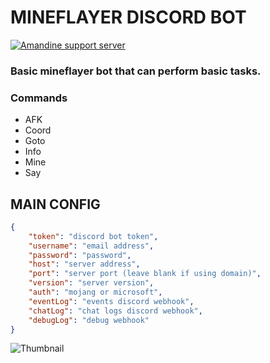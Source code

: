 # MINEFLAYER DISCORD BOT

<a href="https://discord.gg/numgPDvq5Q"><img src="https://discord.com/api/guilds/883397209306038272/widget.png" alt="Amandine support server"/></a>
### Basic mineflayer bot that can perform basic tasks.

### Commands
- AFK
- Coord
- Goto
- Info
- Mine
- Say

## MAIN CONFIG

```json
{
	"token": "discord bot token",
	"username": "email address",
	"password": "password",
	"host": "server address",
	"port": "server port (leave blank if using domain)",
	"version": "server version",
	"auth": "mojang or microsoft",
	"eventLog": "events discord webhook",
	"chatLog": "chat logs discord webhook",
	"debugLog": "debug webhook"
}
```
![Thumbnail](https://i.imgur.com/Jg5oTky.png)
